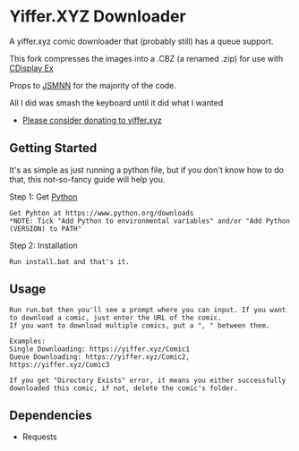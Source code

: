 # Yiffer.XYZ Downloader
A yiffer.xyz comic downloader that (probably still) has a queue support.

This fork compresses the images into a .CBZ (a renamed .zip) for use with [CDisplay Ex](https://www.cdisplayex.com/)

Props to [JSMNN](https://github.com/JSMNN/yiffer.xyz-downloader) for the majority of the code.

All I did was smash the keyboard until it did what I wanted

* [Please consider donating to yiffer.xyz](https://yiffer.xyz/donate)
## Getting Started
It's as simple as just running a python file, but if you don't know how to do that, this not-so-fancy guide will help you.

Step 1: Get [Python](https://www.python.org/downloads)
```
Get Pyhton at https://www.python.org/downloads
*NOTE: Tick "Add Python to environmental variables" and/or "Add Python (VERSION) to PATH"
```
Step 2: Installation
```
Run install.bat and that's it.
```
## Usage
```
Run run.bat then you'll see a prompt where you can input. If you want to download a comic, just enter the URL of the comic.
If you want to download multiple comics, put a ", " between them.

Examples:
Single Downloading: https://yiffer.xyz/Comic1
Queue Downloading: https://yiffer.xyz/Comic2, https://yiffer.xyz/Comic3

If you get "Directory Exists" error, it means you either successfully downloaded this comic, if not, delete the comic's folder.
```

## Dependencies
* Requests
